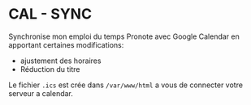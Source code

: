 # CAL - SYNC

Synchronise mon emploi du temps Pronote avec Google Calendar en apportant certaines modifications:
- ajustement des horaires
- Réduction du titre


Le fichier `.ics` est crée dans `/var/www/html` a vous de connecter votre serveur a calendar.